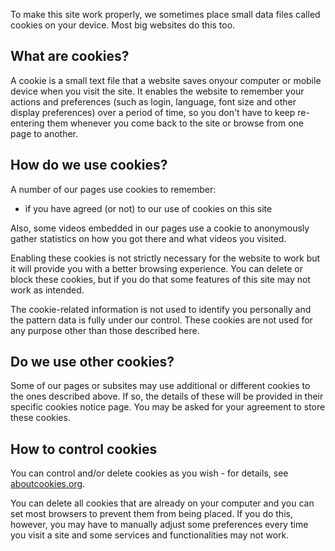 <!--
Title: Cookies
Description: About Pype uses cookies
Keywords: cookies, consent, privacy, disclaimer
ogimage: newsiteimage.jpg
Date: 2013/01/01 03:43:00
Updated: 2014/01/26 03:23
-->
To make this site work properly, we sometimes place small data files called cookies on your device. Most big websites do this too.

## What are cookies?

A cookie is a small text file that a website saves onyour computer or mobile device when you visit the site. It enables the website to remember your actions and preferences (such as login, language, font size and other display preferences) over a period of time, so you don't have to keep re-entering them whenever you come back to the site or browse from one page to another.

## How do we use cookies?

A number of our pages use cookies to remember:
* if you have agreed (or not) to our use of cookies on this site

Also, some videos embedded in our pages use a cookie to anonymously gather statistics on how you got there and what videos you visited.

Enabling these cookies is not strictly necessary for the website to work but it will provide you with a better browsing experience. You can delete or block these cookies, but if you do that some features of this site may not work as intended.

The cookie-related information is not used to identify you personally and the pattern data is fully under our control. These cookies are not used for any purpose other than those described here.

## Do we use other cookies?

Some of our pages or subsites may use additional or different cookies to the ones described above. If so, the details of these will be provided in their specific cookies notice page. You may be asked for your agreement to store these cookies.

## How to control cookies

You can control and/or delete cookies as you wish - for details, see [aboutcookies.org](http://www.aboutcookies.org/").

You can delete all cookies that are already on your computer and you can set most browsers to prevent them from being placed. If you do this, however, you may have to manually adjust some preferences every time you visit a site and some services and functionalities may not work.
